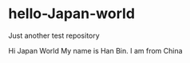# hello-Japan-world
Just another test repository

Hi Japan World
My name is Han Bin. I am from China 
